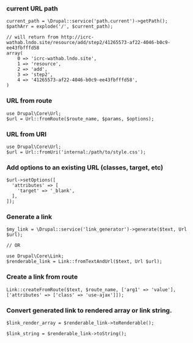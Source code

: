 ### current URL path
```
current_path = \Drupal::service('path.current')->getPath();
$pathArr = explode('/', $current_path);

// will return from http://icrc-wathab.lndo.site/resource/add/step2/41265573-af22-4046-b0c9-ee43fbfffd58
array(
    0 => 'icrc-wathab.lndo.site',
    1 => 'resource',
    2 => 'add',
    3 => 'step2',
    4 => '41265573-af22-4046-b0c9-ee43fbfffd58',
)
```

### URL from route
```
use Drupal\Core\Url;
$url = Url::fromRoute($route_name, $params, $options);
```

### URL from URI
```
use Drupal\Core\Url;
$url = Url::fromUri('internal:/path/to/style.css');
```

### Add options to an existing URL (classes, target, etc)
```
$url->setOptions([
  'attributes' => [
    'target' => '_blank',
  ],
]);
```

### Generate a link
```
$my_link = \Drupal::service('link_generator')->generate($text, Url $url);

// OR

use Drupal\Core\Link;
$renderable_link = Link::fromTextAndUrl($text, Url $url);
```

### Create a link from route
```
Link::createFromRoute($text, $route_name, ['arg1' => 'value'], ['attributes' => ['class' => 'use-ajax']]);
```

### Convert generated link to rendered array or link string.
```
$link_render_array = $renderable_link->toRenderable();

$link_string = $renderable_link->toString();
```

